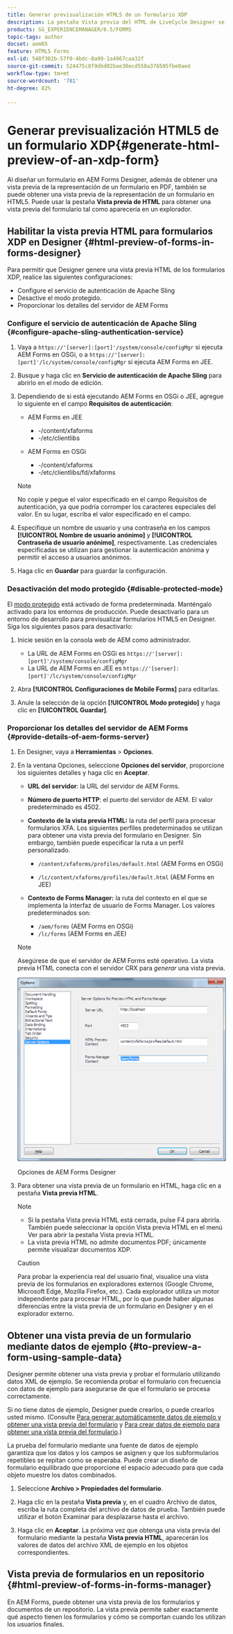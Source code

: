 ```yaml
---
title: Generar previsualización HTML5 de un formulario XDP
description: La pestaña Vista previa del HTML de LiveCycle Designer se puede utilizar para obtener una vista previa de los formularios tal y como aparecen en un explorador.
products: SG_EXPERIENCEMANAGER/6.5/FORMS
topic-tags: author
docset: aem65
feature: HTML5 Forms
exl-id: 548f302b-57f0-4bdc-8a99-1a4967caa32f
source-git-commit: 524475c8f9dbd02bae30ecd558a376505fbe0aed
workflow-type: tm+mt
source-wordcount: '781'
ht-degree: 82%

---
```


# Generar previsualización HTML5 de un formulario XDP{#generate-html-preview-of-an-xdp-form}

Al diseñar un formulario en AEM Forms Designer, además de obtener una vista previa de la representación de un formulario en PDF, también se puede obtener una vista previa de la representación de un formulario en HTML5. Puede usar la pestaña **Vista previa de HTML** para obtener una vista previa del formulario tal como aparecería en un explorador.

## Habilitar la vista previa HTML para formularios XDP en Designer {#html-preview-of-forms-in-forms-designer}

Para permitir que Designer genere una vista previa HTML de los formularios XDP, realice las siguientes configuraciones:

* Configure el servicio de autenticación de Apache Sling
* Desactive el modo protegido.
* Proporcionar los detalles del servidor de AEM Forms

### Configure el servicio de autenticación de Apache Sling {#configure-apache-sling-authentication-service}

1. Vaya a `https://'[server]:[port]'/system/console/configMgr` si ejecuta AEM Forms en OSGi, o
   a `https://'[server]:[port]'/lc/system/console/configMgr` si ejecuta AEM Forms en JEE.
1. Busque y haga clic en **Servicio de autenticación de Apache Sling** para abrirlo en el modo de edición.

1. Dependiendo de si está ejecutando AEM Forms en OSGi o JEE, agregue lo siguiente en el campo **Requisitos de autenticación**:

   * AEM Forms en JEE

      * -/content/xfaforms
      * -/etc/clientlibs

   * AEM Forms en OSGi

      * -/content/xfaforms
      * -/etc/clientlibs/fd/xfaforms

   >[!NOTE]
   >
   >No copie y pegue el valor especificado en el campo Requisitos de autenticación, ya que podría corromper los caracteres especiales del valor. En su lugar, escriba el valor especificado en el campo.

1. Especifique un nombre de usuario y una contraseña en los campos **[!UICONTROL Nombre de usuario anónimo]** y **[!UICONTROL Contraseña de usuario anónimo]**, respectivamente. Las credenciales especificadas se utilizan para gestionar la autenticación anónima y permitir el acceso a usuarios anónimos.
1. Haga clic en **Guardar** para guardar la configuración.

### Desactivación del modo protegido {#disable-protected-mode}

El [modo protegido](../../forms/using/get-xdp-pdf-documents-aem.md) está activado de forma predeterminada. Manténgalo activado para los entornos de producción. Puede desactivarlo para un entorno de desarrollo para previsualizar formularios HTML5 en Designer. Siga los siguientes pasos para desactivarlo:

1. Inicie sesión en la consola web de AEM como administrador.

   * La URL de AEM Forms en OSGi es `https://'[server]:[port]'/system/console/configMgr`
   * La URL de AEM Forms en JEE es `https://'[server]:[port]'/lc/system/console/configMgr`

1. Abra **[!UICONTROL Configuraciones de Mobile Forms]** para editarlas.
1. Anule la selección de la opción **[!UICONTROL Modo protegido]** y haga clic en **[!UICONTROL Guardar]**.

### Proporcionar los detalles del servidor de AEM Forms {#provide-details-of-aem-forms-server}

1. En Designer, vaya a **Herramientas** > **Opciones**.
1. En la ventana Opciones, seleccione **Opciones del servidor**, proporcione los siguientes detalles y haga clic en **Aceptar**.

   * **URL del servidor**: la URL del servidor de AEM Forms.

   * **Número de puerto HTTP**: el puerto del servidor de AEM. El valor predeterminado es 4502.
   * **Contexto de la vista previa HTML:** la ruta del perfil para procesar formularios XFA. Los siguientes perfiles predeterminados se utilizan para obtener una vista previa del formulario en Designer. Sin embargo, también puede especificar la ruta a un perfil personalizado.

      * `/content/xfaforms/profiles/default.html` (AEM Forms en OSGi)

      * `/lc/content/xfaforms/profiles/default.html` (AEM Forms en JEE)

   * **Contexto de Forms Manager:** la ruta del contexto en el que se implementa la interfaz de usuario de Forms Manager. Los valores predeterminados son:

      * `/aem/forms` (AEM Forms en OSGi)
      * `/lc/forms` (AEM Forms en JEE)

   >[!NOTE]
   >
   >Asegúrese de que el servidor de AEM Forms esté operativo. La vista previa HTML conecta con el servidor CRX para *generar* una vista previa.

   ![Opciones de AEM Forms Designer ](assets/server_options.png)

   Opciones de AEM Forms Designer

1. Para obtener una vista previa de un formulario en HTML, haga clic en a pestaña **Vista previa HTML**.

   >[!NOTE]
   >
   >
   >
   >
   >    * Si la pestaña Vista previa HTML está cerrada, pulse F4 para abrirla. También puede seleccionar la opción Vista previa HTML en el menú Ver para abrir la pestaña Vista previa HTML.
   >    * La vista previa HTML no admite documentos PDF; únicamente permite visualizar documentos XDP.
   >
   >

   >[!CAUTION]
   >
   >Para probar la experiencia real del usuario final, visualice una vista previa de los formularios en exploradores externos (Google Chrome, Microsoft Edge, Mozilla Firefox, etc.). Cada explorador utiliza un motor independiente para procesar HTML, por lo que puede haber algunas diferencias entre la vista previa de un formulario en Designer y en el explorador externo.

## Obtener una vista previa de un formulario mediante datos de ejemplo {#to-preview-a-form-using-sample-data}

Designer permite obtener una vista previa y probar el formulario utilizando datos XML de ejemplo. Se recomienda probar el formulario con frecuencia con datos de ejemplo para asegurarse de que el formulario se procesa correctamente.

Si no tiene datos de ejemplo, Designer puede crearlos, o puede crearlos usted mismo. (Consulte [Para generar automáticamente datos de ejemplo y obtener una vista previa del formulario](https://help.adobe.com/en_US/AEMForms/6.1/DesignerHelp/WS107c29ade9134a2c136ae6f212a1f379c94-8000.2.html#WS92d06802c76abadb-728f46ac129b395660c-7efe.2) y [Para crear datos de ejemplo para obtener una vista previa del formulario](https://help.adobe.com/en_US/AEMForms/6.1/DesignerHelp/WS107c29ade9134a2c136ae6f212a1f379c94-8000.2.html#WS92d06802c76abadb-728f46ac129b395660c-7eff.2).)

La prueba del formulario mediante una fuente de datos de ejemplo garantiza que los datos y los campos se asignen y que los subformularios repetibles se repitan como se esperaba. Puede crear un diseño de formulario equilibrado que proporcione el espacio adecuado para que cada objeto muestre los datos combinados.

1. Seleccione **Archivo > Propiedades del formulario**.

1. Haga clic en la pestaña **Vista previa** y, en el cuadro Archivo de datos, escriba la ruta completa del archivo de datos de prueba. También puede utilizar el botón Examinar para desplazarse hasta el archivo.

1. Haga clic en **Aceptar**. La próxima vez que obtenga una vista previa del formulario mediante la pestaña **Vista previa HTML**, aparecerán los valores de datos del archivo XML de ejemplo en los objetos correspondientes.

## Vista previa de formularios en un repositorio {#html-preview-of-forms-in-forms-manager}

En AEM Forms, puede obtener una vista previa de los formularios y documentos de un repositorio. La vista previa permite saber exactamente qué aspecto tienen los formularios y cómo se comportan cuando los utilizan los usuarios finales.
